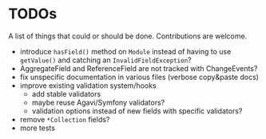 # TODOs

A list of things that could or should be done. Contributions are welcome.

- introduce `hasField()` method on `Module` instead of having to use `getValue()` and catching an `InvalidFieldException`?
- AggregateField and ReferenceField are not tracked with ChangeEvents?
- fix unspecific documentation in various files (verbose copy&paste docs)
- improve existing validation system/hooks
  - add stable validators
  - maybe reuse Agavi/Symfony validators?
  - validation options instead of new fields with specific validators?
- remove `*Collection` fields?
- more tests

